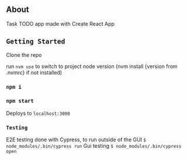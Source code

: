 
## About

Task TODO app made with Create React App

## `Getting Started`

Clone the repo

run `nvm use` to switch to project node version (nvm install {version from .nvmrc} if not installed)
### `npm i`
### `npm start`

Deploys to `localhost:3000`

### `Testing`

E2E testing done with Cypress, to run outside of the GUI `$ node_modules/.bin/cypress run`
Gui testing `$ node_modules/.bin/cypress open`

